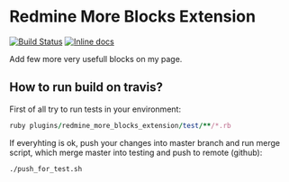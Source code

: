 Redmine More Blocks Extension
=======================

[![Build Status](https://travis-ci.org/kiv-redmine/redmine_more_blocks_extension.svg)](https://travis-ci.org/kiv-redmine/redmine_more_blocks_extension) [![Inline docs](http://inch-ci.org/github/kiv-redmine/redmine_more_blocks_extension.svg?branch=master)](http://inch-ci.org/github/kiv-redmine/redmine_more_blocks_extension)

Add few more very usefull blocks on my page.

How to run build on travis?
---------------------------
First of all try to run tests in your environment:

```ruby
ruby plugins/redmine_more_blocks_extension/test/**/*.rb
```

If everyhting is ok, push your changes into master branch and run merge script, which merge master into testing and push to remote (github):

```bash
./push_for_test.sh
```

